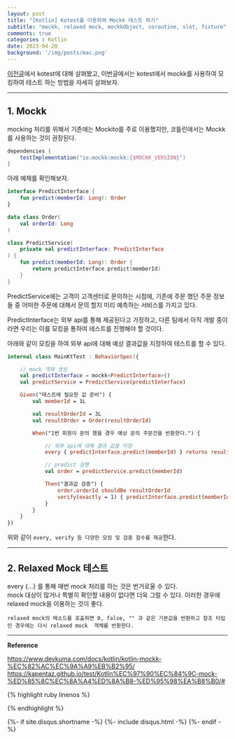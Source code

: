 ```yaml
---
layout: post
title: "[Kotlin] Kotest를 이용하여 Mockk 테스트 하기"     
subtitle: "mockk, relaxed mock, mockkObject, coroutine, slot, fixture"    
comments: true
categories : Kotlin
date: 2023-04-20
background: '/img/posts/mac.png'
---   
```


[이전글](https://wonyong-jang.github.io/kotlin/2023/04/18/Kotlin-Kotest.html)에서 kotest에 대해 
살펴봤고, 이번글에서는 kotest에서 mockk를 사용하여 
모킹하여 테스트 하는 방법을 자세히 살펴보자.    

- - - 

## 1. Mockk   

mocking 처리를 위해서 기존에는 Mockito를 주로 이용했지만, 코틀린에서는 
Mockk를 사용하는 것이 권장된다.   

```gradle
dependencies {
    testImplementation("io.mockk:mockk:{$MOCKK_VERSION}")
}
```

아래 예제를 확인해보자.   

```kotlin
interface PredictInterface {
    fun predict(memberId: Long): Order
}
```

```kotlin
data class Order(
    val orderId: Long
)

```

```kotlin
class PredictService(
    private val predictInterface: PredictInterface
) {
    fun predict(memberId: Long): Order {
        return predictInterface.predict(memberId)
    }
}
```

PredictService에는 고객이 고객센터로 문의하는 시점에, 기존에 주문 했던 주문 정보들 중 
어떠한 주문에 대해서 문의 할지 미리 예측하는 서비스를 가지고 있다.   

PredictInterface는 외부 api를 통해 제공된다고 가정하고, 다른 팀에서 아직 개발 중이라면 
우리는 이를 모킹을 통하여 테스트를 진행해야 할 것이다.   

아래와 같이 모킹을 하여 외부 api에 대해 예상 결과값을 지정하여 테스트를 할 수 있다.  

```kotlin
internal class MainKtTest : BehaviorSpec({

    // mock 객체 생성
    val predictInterface = mockk<PredictInterface>()
    val predictService = PredictService(predictInterface)

    Given("테스트에 필요한 값 준비") {
        val memberId = 1L

        val resultOrderId = 3L
        val resultOrder = Order(resultOrderId)

        When("1번 회원이 문의 했을 경우 예상 문의 주문건을 반환한다.") {

            // 외부 api에 대해 결과 값을 지정
            every { predictInterface.predict(memberId) } returns resultOrder

            // predict 실행
            val order = predictService.predict(memberId)

            Then("결과값 검증") {
                order.orderId shouldBe resultOrderId
                verify(exactly = 1) { predictInterface.predict(memberId) } // predict 메소드가 1번 호출 되었는지 확인 
            }
        }
    }
})
```

위와 같이 `every, verify 등 다양한 모킹 및 검증 함수를 제공`한다.   



- - - 

## 2. Relaxed Mock 테스트    

every {...} 를 통해 매번 mock 처리를 하는 것은 번거로울 수 있다.   
mock 대상이 많거나 특별히 확인할 내용이 없다면 더욱 그럴 수 있다. 이러한 경우에 
relaxed mock을 이용하는 것이 좋다.   

`relaxed mock의 메소드를 호출하면 0, false, "" 과 같은 기본값을 반환하고 참조 타입인 경우에는 다시 relaxed mock 
객체를 반환한다.`   


- - - 

**Reference**     

<https://www.devkuma.com/docs/kotlin/kotlin-mockk-%EC%82%AC%EC%9A%A9%EB%B2%95/>    
<https://kapentaz.github.io/test/Kotlin%EC%97%90%EC%84%9C-mock-%ED%85%8C%EC%8A%A4%ED%8A%B8-%ED%95%98%EA%B8%B0/#>    

{% highlight ruby linenos %}

{% endhighlight %}


{%- if site.disqus.shortname -%}
    {%- include disqus.html -%}
{%- endif -%}

